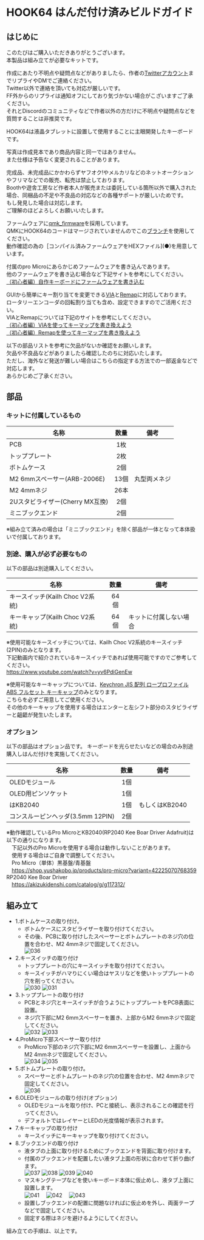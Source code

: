 # HOOK64 はんだ付け済みビルドガイド
## はじめに
このたびはご購入いただきありがとうございます。<br>
本製品は組み立てが必要なキットです。<br>

作成にあたり不明点や疑問点などがありましたら、作者の[Twitterアカウント](https://twitter.com/kushima8)までリプライやDMでご連絡ください。<br>
Twitter以外で連絡を頂いても対応が厳しいです。<br>
FF外からのリプライは通知オフにしており気づかない場合がこざいますご了承ください。<br>
それとDiscordのコミュニティなどで作者以外の方だけに不明点や疑問点などを質問することは非推奨です。<br>

HOOK64は液晶タブレットに設置して使用することに主眼開発したキーボードです。<br>

写真は作成見本であり商品内容と同一ではありません。<br>
また仕様は予告なく変更されることがあります。<br>

完成品、未完成品にかかわらずヤフオク!やメルカリなどのネットオークションやフリマなどでの販売、転売は禁止しております。<br>
Boothや遊舎工房など作者本人が販売または委託している箇所以外で購入された場合、同梱品の不足や不良品の対応などの各種サポートが厳しいためです。<br>
もし発見した場合は対応します。<br>
ご理解のほどよろしくお願いいたします。<br>

ファームウェアに[qmk_firmware](https://github.com/qmk/qmk_firmware)を採用しています。<br>
QMKにHOOK64のコードはマージされていませんのでこの[ブランチ](https://github.com/kushima8/qmk_firmware/tree/hook)を使用してください。<br>
動作確認の為の［コンパイル済みファームウェアをHEXファイル](●)を用意しています。<br>

付属のpro Microにあらかじめファームウェアを書き込んであります。<br>
他のファームウェアを書き込む場合など下記サイトを参考にしてください。<br>
[（初心者編）自作キーボードにファームウェアを書き込む](https://salicylic-acid3.hatenablog.com/entry/qmk-toolbox)<br>

GUIから簡単にキー割り当てを変更できる[VIA](https://caniusevia.com/)と[Remap](https://remap-keys.app/)に対応しております。<br>
ロータリーエンコーダの回転割り当ても含め、設定できますのでご活用ください。<br>
VIAとRemapについては下記のサイトを参考にしてください。<br>
[（初心者編）VIAを使ってキーマップを書き換えよう](https://salicylic-acid3.hatenablog.com/entry/via-manual)<br>
[（初心者編）Remapを使ってキーマップを書き換えよう](https://salicylic-acid3.hatenablog.com/entry/remap-manual)<br>

以下の部品リストを参考に欠品がないか確認をお願いします。<br>
欠品や不良品などがありましたら確認したのちに対応いたします。<br>
ただし、海外など発送が難しい場合はこちらの指定する方法での一部返金などで対応します。<br>
あらかじめご了承ください。<br>

## 部品

### キットに付属しているもの

|名称|数量|備考|
|----|:---:|----|
|PCB|1枚||
|トッププレート|2枚||
|ボトムケース|2個||
|M2 6mmスペーサー(ARB-2006E)|13個|丸型両メネジ|
|M2 4mmネジ|26本|
|2Uスタビライザー(Cherry MX互換)|2個|
|ミニブックエンド|2個|

※組み立て済みの場合は「ミニブックエンド」を除く部品が一体となって本体扱いで付属しております。

### 別途、購入が必ず必要なもの
以下の部品は別途購入してください。

|名称|数量|備考|
|----|:---:|----|
|キースイッチ(Kailh Choc V2系統)|64個||
|キーキャップ(Kailh Choc V2系統)|64個|キットに付属しない場合|

※使用可能なキースイッチについては、Kailh Choc V2系統のキースイッチ(2PIN)のみとなります。<br>
下記動画内で紹介されているキースイッチであれば使用可能ですのでご参考してください。<br>
https://www.youtube.com/watch?v=yv6PdiGenEw<br>

※使用可能なキーキャップについては、[Keychron JIS 配列 ロープロファイル ABS フルセット キーキャップ](https://keychron.co.jp/products/keychron-jis-low-profile-abs-full-set-keycap)のみとなります。<br>
こちらを必ずご用意してご使用ください。<br>
その他のキーキャップを使用する場合はエンターと左シフト部分のスタビライザーと齟齬が発生いたします。<br>

### オプション
以下の部品はオプション品です。
キーボードを光らせたいなどの場合のみ別途購入しはんだ付けを実施してください。

|名称|数量|備考|
|----|:---:|----|
|OLEDモジュール|1個|
|OLED用ピンソケット|1個|
|はKB2040|1個|もしくはKB2040|
|コンスルーピンヘッダ(3.5mm 12PIN)|2個|

※動作確認しているPro MicroとKB2040(RP2040 Kee Boar Driver Adafruit)は以下の通りになります。  
　下記以外のPro Microを使用する場合は動作しないことがあります。  
　使用する場合はご自身で調整してください。  
　Pro Micro（単体）黒基盤/青基盤  
　https://shop.yushakobo.jp/products/pro-micro?variant=42225070768359
　RP2040 Kee Boar Driver  
　https://akizukidenshi.com/catalog/g/g117312/

## 組み立て
* 1.ボトムケースの取り付け。
  * ボトムケースにスタビライザーを取り付けてください。<br>
  * その後、PCBに取り付けしたスペーサーとボトムプレートのネジ穴の位置を合わせ、M2 4mmネジで固定してください。<br>
  ![036](●)
* 2.キースイッチの取り付け
  * トッププレートの穴にキースイッチを取り付けてください。
  * キースイッチがハマりにくい場合はヤスリなどを使いトッププレートの穴を削ってください。<br>
  ![030](●)
  ![031](●)
* 3.トッププレートの取り付け
  * PCBとネジ穴とキースイッチが合うようにトッププレートをPCB表面に設置。
  * ネジ穴下部にM2 6mmスペーサーを置き、上部からM2 6mmネジで固定してください。<br>
  ![032](●)
  ![033](●)
* 4.ProMicro下部スペーサー取り付け
  * ProMicro下部のネジ穴下部にM2 6mmスペーサーを設置し、上面からM2 4mmネジで固定してください。<br>
  ![034](●)
  ![035](●)
* 5.ボトムプレートの取り付け。
  * スペーサーとボトムプレートのネジ穴の位置を合わせ、M2 4mmネジで固定してください。<br>
  ![036](●)
* 6.OLEDモジュールの取り付け(オプション)
  * OLEDモジュールを取り付け、PCと接続し、表示されることの確認を行ってください。
  * デフォルトではレイヤーとLEDの光度情報が表示されます。
* 7.キーキャップの取り付け
  * キースイッチにキーキャップを取り付けてください。
* 8.ブックエンドの取り付け
  * 液タブの上面に取り付けるためにブックエンドを背面に取り付けます。
  * 付属のブックエンドを配置したい液タブ上面の形状に合わせて折り曲げます。<br>
  ![037](https://user-images.githubusercontent.com/58157342/201515040-f1c5532b-91ab-443b-96a2-05b214e00a33.jpg)
  ![038](https://user-images.githubusercontent.com/58157342/201515044-37e19a35-c16f-4ffb-9a21-d8dcd65fb2c9.jpg)
  ![039](https://user-images.githubusercontent.com/58157342/201515045-8ee43847-a1c7-4a05-86fb-dc21356845ca.jpg)
  ![040](https://user-images.githubusercontent.com/58157342/201515047-ed0a076c-9f26-4bf7-b57e-bb5ac02d6b99.jpg)
  * マスキングテープなどを使いキーボード本体に仮止めし、液タブ上面に設置します。<br>
  ![041](https://user-images.githubusercontent.com/58157342/202377845-bb420fcd-b653-4810-9516-9d805eb1857e.jpg)
　![042](https://user-images.githubusercontent.com/58157342/202377849-296d654f-d590-43b9-9705-ff169236decc.jpg)
　![043](https://user-images.githubusercontent.com/58157342/202377851-5f8c7a56-6fab-4621-b63c-c3a862497d6d.jpg)
  * 設置しブックエンドの配置に問題なければに仮止めを外し、両面テープなどで固定してください。
  * 固定する際はネジを避けるようにしてください。

組み立ての手順は、以上です。
